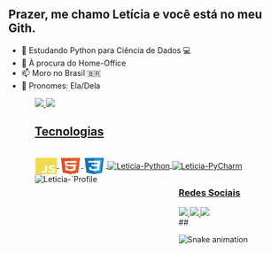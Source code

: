 <h2>Prazer, me chamo Letícia e você está no meu Gith.</h2>
<ul>
<li> 
🌱 Estudando Python para Ciência de Dados 💻
</li>
<li>
 💞️ À procura do Home-Office
</li>
<li>
 📫 Moro no Brasil 🇧🇷
</li>
<li>
 👧 Pronomes: Ela/Dela
</li>
<ul>
  
<div>
  <a href="https://beacons.ai/leticiacr95">
  <img height="160em" src="https://github-readme-stats.vercel.app/api?username=leticiacr95&show_icons=true&theme=synthwave&include_all_commits=true&count_private=true"/>
  <img height="160em"  src="https://github-readme-stats.vercel.app/api/top-langs/?username=leticiacr95&layout=compact&langs_count=7&theme=synthwave"/>
</div>
  <h2> Tecnologias </h2>
  <div style="display: inline_block"><br>
  <img align="center" alt="Leticia-Js" height="30" width="40" src="https://raw.githubusercontent.com/devicons/devicon/master/icons/javascript/javascript-plain.svg">
  <img align="center" alt="Leticia-HTML" height="30" width="40" src="https://raw.githubusercontent.com/devicons/devicon/master/icons/html5/html5-original.svg">
  <img align="center" alt="Leticia-CSS" height="30" width="40" src="https://raw.githubusercontent.com/devicons/devicon/master/icons/css3/css3-original.svg">
  <img align="center" alt="Leticia-Python" height="30" width="40" src="https://cdn.jsdelivr.net/gh/devicons/devicon/icons/python/python-original.svg">
  <img align="center" alt="Leticia-PyCharm" height="30" width="40" src="https://cdn.jsdelivr.net/gh/devicons/devicon/icons/pycharm/pycharm-plain.svg">
  <img align="left" alt="Leticia-´Profile" height="220" width="260" src="[https://github.com/leticiacr95/leticiacr95/blob/main/me.png]">
  </div> 
 

  
  <h3>Redes Sociais</h3>
  <div> 
  <a>
  <a href="https://www.instagram.com/leticiacorrea9/" target="_blank"><img src="https://img.shields.io/badge/-Instagram-%23E4405F?style=for-the-badge&logo=instagram&logoColor=white" target="_blank">
  </a>
  <a>
  <a href = "mailto:leticia.correa.rib@outlook.com"><img src="https://img.shields.io/badge/Microsoft_Outlook-0078D4?style=for-the-badge&logo=microsoft-outlook&logoColor=white" target="_blank">
  </a>
  <a>
  <a href="https://www.linkedin.com/in/letícia-corrêa-ribeiro-a73423125/" target="_blank"><img src="https://img.shields.io/badge/-LinkedIn-%230077B5?style=for-the-badge&logo=linkedin&logoColor=white" target="_blank">
  </a>
  </div>
  ##  

  ![Snake animation](https://github.com/leticiacr95/leticiacr95/blob/output/github-contribution-grid-snake.svg)

